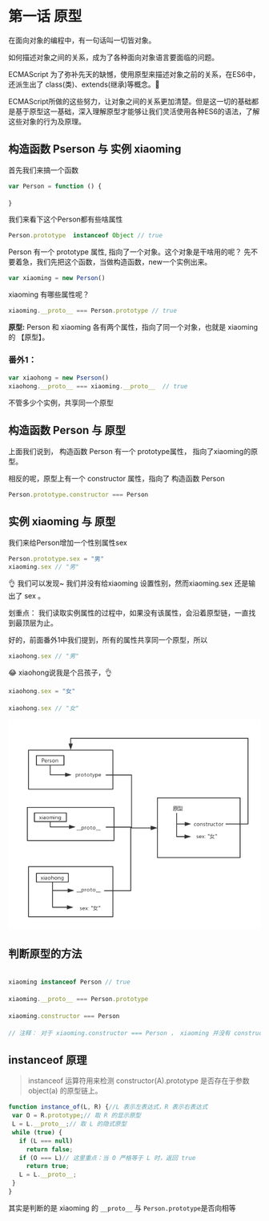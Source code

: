 # 第一话 原型

在面向对象的编程中，有一句话叫一切皆对象。

如何描述对象之间的关系，成为了各种面向对象语言要面临的问题。

ECMAScript 为了弥补先天的缺憾，使用原型来描述对象之前的关系，在ES6中，还派生出了 class(类)、extends(继承)等概念。

ECMAScript所做的这些努力，让对象之间的关系更加清楚。但是这一切的基础都是基于原型这一基础，深入理解原型才能够让我们灵活使用各种ES6的语法，了解这些对象的行为及原理。

## 构造函数 Pserson 与 实例 xiaoming

首先我们来搞一个函数

```js
var Person = function () {

}
```

我们来看下这个Person都有些啥属性

``` js
Person.prototype  instanceof Object // true

```
Person 有一个 prototype 属性, 指向了一个对象。这个对象是干啥用的呢？ 先不要着急，我们先把这个函数，当做构造函数，new一个实例出来。

``` js
var xiaoming = new Person()

```
xiaoming 有哪些属性呢？ 

```js
xiaoming.__proto__ === Person.prototype // true

```


 **原型:** Person  和 xiaoming 各有两个属性，指向了同一个对象，也就是 xiaoming 的 【原型】。

### 番外1： 

```js
var xiaohong = new Pserson()
xiaohong.__proto__ === xiaoming.__proto__  // true

```
不管多少个实例，共享同一个原型

## 构造函数 Person 与 原型 


上面我们说到， 构造函数 Person 有一个 prototype属性， 指向了xiaoming的原型。

相反的呢，原型上有一个 constructor 属性，指向了 构造函数 Person

```js
Person.prototype.constructor === Person
```
## 实例 xiaoming 与 原型


我们来给Person增加一个性别属性sex

```js
Person.prototype.sex = "男"
xiaoming.sex // "男"
```

👌 我们可以发现~ 我们并没有给xiaoming 设置性别，然而xiaoming.sex 还是输出了 sex 。 

划重点： 我们读取实例属性的过程中，如果没有该属性，会沿着原型链，一直找到最顶层为止。

好的，前面番外1中我们提到，所有的属性共享同一个原型，所以

```js
xiaohong.sex // "男"
```
😂 xiaohong说我是个吕孩子，👌

```js
xiaohong.sex = "女"

xiaohong.sex // "女"
```

![通过构造函数创建实例](./../imgs/通过构造函数创建实例.png)
## 判断原型的方法

```js

xiaoming instanceof Person // true

xiaoming.__proto__ === Person.prototype

xiaoming.constructor === Person

// 注释： 对于 xiaoming.constructor === Person ， xiaoming 并没有 constructor 属性，然鹅，找到了xiaoming 原型上的 constructor, 原型的 constructor 指向了 Person 👌 

```

## instanceof 原理


> instanceof 运算符用来检测 constructor(A).prototype 是否存在于参数 object(a) 的原型链上。

```js 
function instance_of(L, R) {//L 表示左表达式，R 表示右表达式
 var O = R.prototype;// 取 R 的显示原型
 L = L.__proto__;// 取 L 的隐式原型
 while (true) { 
   if (L === null) 
     return false; 
   if (O === L)// 这里重点：当 O 严格等于 L 时，返回 true 
     return true; 
   L = L.__proto__; 
 } 
}
```

其实是判断的是 xiaoming 的 ```__proto__``` 与 ```Person.prototype```是否向相等

